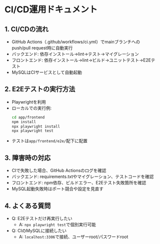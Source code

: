 # CI/CD運用ドキュメント

## 1. CI/CDの流れ
- GitHub Actions（.github/workflows/ci.yml）でmainブランチへのpush/pull request時に自動実行
- バックエンド: 依存インストール→lint→テスト→マイグレーション
- フロントエンド: 依存インストール→lint→ビルド→ユニットテスト→E2Eテスト
- MySQLはCIサービスとして自動起動

## 2. E2Eテストの実行方法
- Playwrightを利用
- ローカルでの実行例:
  ```sh
  cd app/frontend
  npm install
  npx playwright install
  npx playwright test
  ```
- テストは`app/frontend/e2e/`配下に配置

## 3. 障害時の対応
- CIで失敗した場合、GitHub Actionsのログを確認
- バックエンド: requirements.txtやマイグレーション、テストコードを確認
- フロントエンド: npm依存、ビルドエラー、E2Eテスト失敗箇所を確認
- MySQL起動失敗時はポート競合や設定を見直す

## 4. よくある質問
- Q: E2Eテストだけ再実行したい
  - A: `npx playwright test`で個別実行可能
- Q: CIのMySQLに接続したい
  - A: `localhost:3306`で接続、ユーザーroot/パスワードroot 